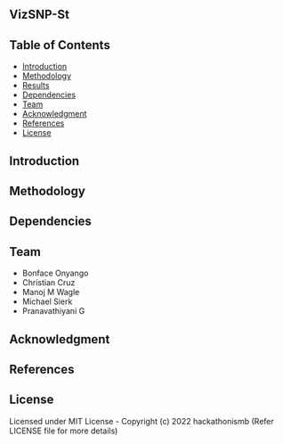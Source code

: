 ## VizSNP-St

## Table of Contents
- [Introduction](#Introduction)
- [Methodology](#Methodology)
- [Results](#Results)
- [Dependencies](#Dependencies)
- [Team](#Team)
- [Acknowledgment](#Acknowledgment)
- [References](#References)
- [License](#License)

## Introduction


## Methodology


## Dependencies

## Team 
- Bonface Onyango
- Christian Cruz
- Manoj M Wagle
- Michael Sierk
- Pranavathiyani G

## Acknowledgment


## References

## License
Licensed under MIT License - Copyright (c) 2022 hackathonismb (Refer LICENSE file for more details)

